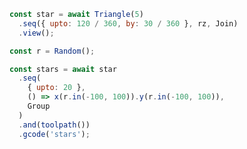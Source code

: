 ```JavaScript
const star = await Triangle(5)
  .seq({ upto: 120 / 360, by: 30 / 360 }, rz, Join)
  .view();
```

```JavaScript
const r = Random();
```

```JavaScript
const stars = await star
  .seq(
    { upto: 20 },
    () => x(r.in(-100, 100)).y(r.in(-100, 100)),
    Group
  )
  .and(toolpath())
  .gcode('stars');
```

